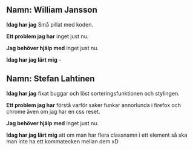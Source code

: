 ## Namn: William Jansson
**Idag har jag** Små pillat med koden.

**Ett problem jag har** inget just nu.

**Jag behöver hjälp med** inget just nu.

**Idag har jag lärt mig** -

## Namn: Stefan Lahtinen
**Idag har jag** fixat buggar och löst sorteringsfunktionen och stylingen.

**Ett problem jag har** förstå varför saker funkar annorlunda i firefox och chrome även om jag har en css reset.

**Jag behöver hjälp med** inget just nu.

**Idag har jag lärt mig** att om man har flera classnamn i ett element så ska man inte ha ett kommatecken mellan dem xD